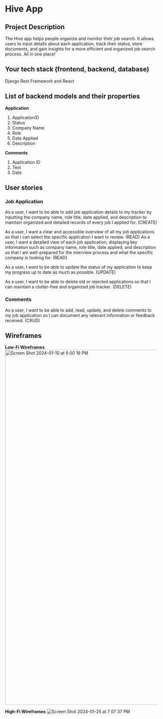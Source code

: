 # Hive App

## Project Description
The Hive app helps people organize and monitor their job search. It allows users to input details about each application, track their status, store documents, and gain insights for a more efficient and organized job search process. All in one place!


## Your tech stack (frontend, backend, database)
Django Rest Framework and React 


## List of backend models and their properties
**Application** 
1. ApplicationID 
2. Status
3. Company Name 
4. Role 
5. Date Applied 
6. Description 

**Comments**  
1. Application ID
2. Text
3. Date


## User stories

### Job Application 
As a user, I want to be able to add job application details to my tracker by inputting the company name, role title, date applied, and description to maintain organized and detailed records of every job I applied for. (CREATE) 

As a user, I want a clear and accessible overview of all my job applications so that I can select the specific application I want to review. (READ) 
As a user, I want a detailed view of each job application, displaying key information such as company name, role title, date applied, and description so that I am well-prepared for the interview process and what the specific company is looking for. (READ) 

As a user, I want to be able to update the status of my application to keep my progress up to date as much as possible. (UPDATE) 

As a user, I want to be able to delete old or rejected applications so that I can maintain a clutter-free and organized job tracker. (DELETE) 

### Comments
As a user, I want to be able to add, read, update, and delete comments to my job application so I can document any relevant information or feedback received. (CRUD)


## Wireframes
**Low-Fi Wireframes**  
<img width="1168" alt="Screen Shot 2024-01-10 at 9 00 19 PM" src="https://media.git.generalassemb.ly/user/50126/files/9675302b-8f04-4be1-96b1-7353eb8d1caa">

**High-Fi Wireframes**
![Screen Shot 2024-01-25 at 7 07 37 PM](https://github.com/amyshinnyshin/hive/assets/71723686/aeb34b78-c5c1-4f05-8210-33c21ccabfe9)


